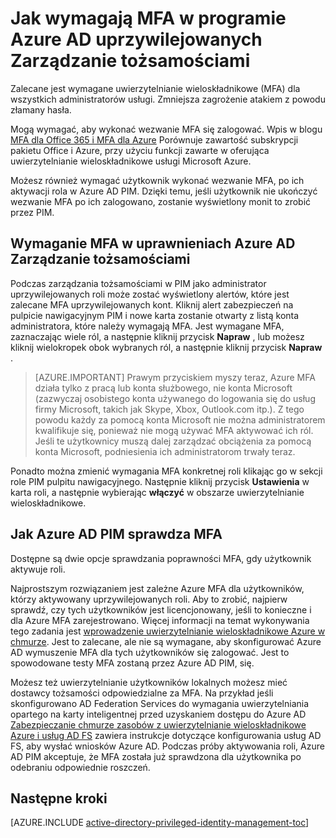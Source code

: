 <properties
   pageTitle="Jaki sposób wymusić uwierzytelnianie wieloskładnikowe | Microsoft Azure"
   description="Dowiedz się, jak wymagają uwierzytelnianie wieloskładnikowe (MFA) dla tożsamości uprzywilejowanych z rozszerzeniem Azure Active Directory uprzywilejowanych Zarządzanie tożsamościami."
   services="active-directory"
   documentationCenter=""
   authors="kgremban"
   manager="femila"
   editor=""/>

<tags
   ms.service="active-directory"
   ms.devlang="na"
   ms.topic="article"
   ms.tgt_pltfrm="na"
   ms.workload="identity"
   ms.date="07/01/2016"
   ms.author="kgremban"/>

# <a name="how-to-require-mfa-in-azure-ad-privileged-identity-management"></a>Jak wymagają MFA w programie Azure AD uprzywilejowanych Zarządzanie tożsamościami

Zalecane jest wymagane uwierzytelnianie wieloskładnikowe (MFA) dla wszystkich administratorów usługi. Zmniejsza zagrożenie atakiem z powodu złamany hasła.

Mogą wymagać, aby wykonać wezwanie MFA się zalogować. Wpis w blogu [MFA dla Office 365 i MFA dla Azure](https://blogs.technet.microsoft.com/ad/2014/02/11/mfa-for-office-365-and-mfa-for-azure/) Porównuje zawartość subskrypcji pakietu Office i Azure, przy użyciu funkcji zawarte w oferująca uwierzytelnianie wieloskładnikowe usługi Microsoft Azure.

Możesz również wymagać użytkownik wykonać wezwanie MFA, po ich aktywacji rola w Azure AD PIM. Dzięki temu, jeśli użytkownik nie ukończyć wezwanie MFA po ich zalogowano, zostanie wyświetlony monit to zrobić przez PIM.

## <a name="requiring-mfa-in-azure-ad-privileged-identity-management"></a>Wymaganie MFA w uprawnieniach Azure AD Zarządzanie tożsamościami

Podczas zarządzania tożsamościami w PIM jako administrator uprzywilejowanych roli może zostać wyświetlony alertów, które jest zalecane MFA uprzywilejowanych kont. Kliknij alert zabezpieczeń na pulpicie nawigacyjnym PIM i nowe karta zostanie otwarty z listą konta administratora, które należy wymagają MFA.  Jest wymagane MFA, zaznaczając wiele ról, a następnie kliknij przycisk **Napraw** , lub możesz kliknij wielokropek obok wybranych ról, a następnie kliknij przycisk **Napraw** .

> [AZURE.IMPORTANT] Prawym przyciskiem myszy teraz, Azure MFA działa tylko z pracą lub konta służbowego, nie konta Microsoft (zazwyczaj osobistego konta używanego do logowania się do usług firmy Microsoft, takich jak Skype, Xbox, Outlook.com itp.). Z tego powodu każdy za pomocą konta Microsoft nie można administratorem kwalifikuje się, ponieważ nie mogą używać MFA aktywować ich ról. Jeśli te użytkownicy muszą dalej zarządzać obciążenia za pomocą konta Microsoft, podniesienia ich administratorom trwały teraz.

Ponadto można zmienić wymagania MFA konkretnej roli klikając go w sekcji role PIM pulpitu nawigacyjnego. Następnie kliknij przycisk **Ustawienia** w karta roli, a następnie wybierając **włączyć** w obszarze uwierzytelnianie wieloskładnikowe.

## <a name="how-azure-ad-pim-validates-mfa"></a>Jak Azure AD PIM sprawdza MFA

Dostępne są dwie opcje sprawdzania poprawności MFA, gdy użytkownik aktywuje roli.

Najprostszym rozwiązaniem jest zależne Azure MFA dla użytkowników, którzy aktywowany uprzywilejowanych roli. Aby to zrobić, najpierw sprawdź, czy tych użytkowników jest licencjonowany, jeśli to konieczne i dla Azure MFA zarejestrowano. Więcej informacji na temat wykonywania tego zadania jest [wprowadzenie uwierzytelnianie wieloskładnikowe Azure w chmurze](../multi-factor-authentication/multi-factor-authentication-get-started-cloud.md). Jest to zalecane, ale nie są wymagane, aby skonfigurować Azure AD wymuszenie MFA dla tych użytkowników się zalogować. Jest to spowodowane testy MFA zostaną przez Azure AD PIM, się.

Możesz też uwierzytelnianie użytkowników lokalnych możesz mieć dostawcy tożsamości odpowiedzialne za MFA. Na przykład jeśli skonfigurowano AD Federation Services do wymagania uwierzytelniania opartego na karty inteligentnej przed uzyskaniem dostępu do Azure AD [Zabezpieczanie chmurze zasobów z uwierzytelnianie wieloskładnikowe Azure i usług AD FS](../multi-factor-authentication/multi-factor-authentication-get-started-adfs-cloud.md) zawiera instrukcje dotyczące konfigurowania usług AD FS, aby wysłać wniosków Azure AD. Podczas próby aktywowania roli, Azure AD PIM akceptuje, że MFA została już sprawdzona dla użytkownika po odebraniu odpowiednie roszczeń.


<!--Every topic should have next steps and links to the next logical set of content to keep the customer engaged-->
## <a name="next-steps"></a>Następne kroki
[AZURE.INCLUDE [active-directory-privileged-identity-management-toc](../../includes/active-directory-privileged-identity-management-toc.md)]
